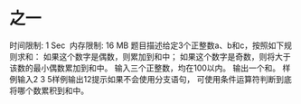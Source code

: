 #  之一
时间限制: 1 Sec  内存限制: 16 MB
题目描述给定3个正整数a、b和c，按照如下规则求和：
如果这个数字是偶数，则累加到和中；
如果这个数字是奇数，则将大于该数的最小偶数累加到和中。
输入三个正整数，均在100以内。
输出一个和。
样例输入2 3 5样例输出12提示如果不会使用分支语句， 可使用条件运算符判断到底将哪个数累积到和中。
